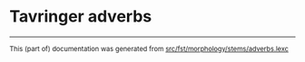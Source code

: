 # Tavringer adverbs

* * *

<small>This (part of) documentation was generated from [src/fst/morphology/stems/adverbs.lexc](https://github.com/giellalt/lang-rmu-x-testing/blob/main/src/fst/morphology/stems/adverbs.lexc)</small>
